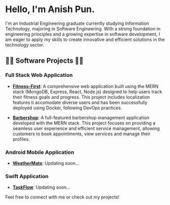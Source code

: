 # Hello, I'm Anish Pun.

I'm an Industrial Engineering graduate currently studying Information Technology, majoring in Software Engineering. With a strong foundation in engineering principles and a growing expertise in software development, I am eager to apply my skills to create innovative and efficient solutions in the technology sector.

## 👨‍💻 Software Projects 👨‍💻

### Full Stack Web Application
- **[Fitness-First](https://github.com/kiranpok/Fitness_First_Merged)**: A comprehensive web application built using the MERN stack (MongoDB, Express, React, Node.js) designed to help users track their fitness goals and progress. This project includes localization features ti accomodate diverse users and has been successfully deployed using Docker, following DevOps practices.

- **[Barbershop](https://github.com/punAnish/barbershop)**: A full-featured barbershop management application developed with the MERN stack. This project focuses on providing a seamless user experience and efficient service management, allowing customers to book appointments, view services and manage their profiles.


### Android Mobile Application 
- **[WeatherMate](https://github.com/kiranpok/WeatherMate)**: Updating soon...

### Swift Application 
- **[TaskFlow](https://github.com/Mamita123/TaskFlow)**: Updating soon...

Feel free to connect with me or check out my projects!

